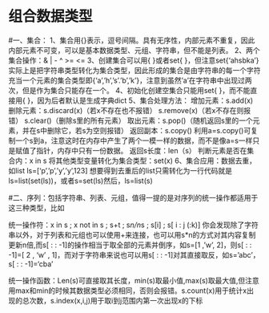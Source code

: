 组合数据类型
==========
#一、集合：
1、集合用{}表示，逗号间隔。具有无序性，内部元素不重复，因此内部元素不可变，可以是基本数据类型、元组、字符串，但不能是列表。
2、两个集合操作：& | - ^ >= <=
3、创建集合可以用{ }或者set{ }，但注意set{‘ahsbka’}实际上是把字符串类型转化为集合类型，因此形成的集合是由字符串的每一个字符充当一个元素的集合类型即{‘a’,’h’,’s’.’b’,’k’}，注意到虽然’a’在字符串中出现过两次，但是作为集合只能存在一个。
4、初始化创建空集合只能用set{ }，而不能直接用{ }，因为后者默认是生成字典dict
5、集合处理方法：
增加元素：s.add(x)
删除元素：s.discard(x)（若x不存在也不报错） s.remove(x)（若x不存在则报错） s.clear()（删除s里的所有元素）
取出元素：s.pop()（随机返回s里的一个元素，并在s中删除它，若s为空则报错）
返回副本：s.copy()  利用a=s.copy()可复制一个s到a，注意这时在内存中产生了两个一模一样的数据，而不是像a=s一样只是赋值了指针，内存中只有一份数据。
返回s长度：len（s）
判断元素是否在集合内：x in s
将其他类型变量转化为集合类型：set(x)
6、集合应用：数据去重，如list ls=[‘p’,’p’,’y’,’y’,123] 想要得到去重后的list只需转化为一行代码就是ls=list(set(ls))，或者s=set(ls)然后，ls=list(s)

#二、序列：包括字符串、列表、元组，值得一提的是对序列的统一操作都适用于这三种类型，比如

统一操作符：x in s ; x not in s ; s+t ; s*n/n*s ; s[i] ; s[ i : j (:k)] 
你会发现除了字符串以外，对于列表和元组也可以使用+来连接，也可以用s*n的方式对其内容复制更新n倍,而s[ : : -1]的操作相当于取全部的元素并倒序，如s=[1 ,’w’, 2]，则s[ : : -1]=[ 2 , ‘w’ , 1]，而对于字符串来说也可以用s[ : : -1]对其直接取反，如s=’abc’，s[ : : -1]=‘cba’

统一操作函数：Len(s)可直接取其长度，min(s)取最小值,max(s)取最大值,但注意用max和min的时候其数据类型必须相同，否则会报错。s.count(x)用于统计x出现的总次数，s.index(x,i,j)用于取i到j范围内第一次出现x的下标
